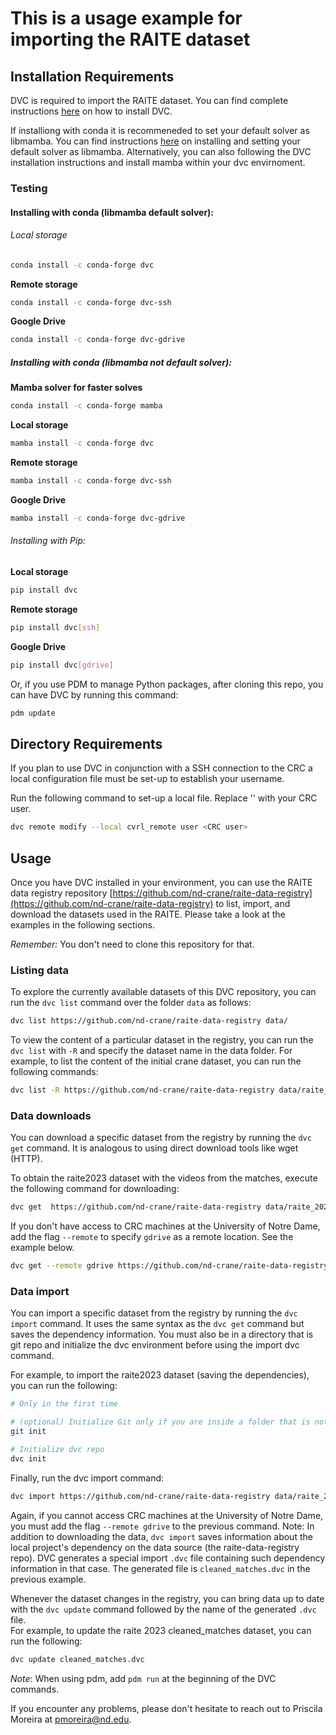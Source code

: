 # This is a usage example for importing the RAITE dataset

## Installation Requirements

DVC is required to import the RAITE dataset. You can find complete instructions [here](https://dvc.org/doc/install) on how to install DVC.

If installiong with conda it is recommeneded to set your default solver as libmamba. You can find instructions [here](https://www.anaconda.com/blog/conda-is-fast-now) on installing and setting your default solver as libmamba. Alternatively, you can also following the DVC installation instructions and install mamba within your dvc envirnoment.

### Testing

#### Installing with conda (libmamba default solver):

###### Local storage
```bash
conda install -c conda-forge dvc
```

**Remote storage**
```bash
conda install -c conda-forge dvc-ssh
```

**Google Drive**
```bash
conda install -c conda-forge dvc-gdrive
```

##### Installing with conda (libmamba not default solver):

**Mamba solver for faster solves**
```bash
conda install -c conda-forge mamba
```

**Local storage**
```bash
mamba install -c conda-forge dvc
```

**Remote storage**
```bash
mamba install -c conda-forge dvc-ssh
```

**Google Drive**
```bash
mamba install -c conda-forge dvc-gdrive
```

###### Installing with Pip:

**Local storage**
```bash
pip install dvc
```
**Remote storage**
```bash
pip install dvc[ssh]
```
**Google Drive**
```bash
pip install dvc[gdrive] 
```

Or, if you use PDM to manage Python packages, after cloning this repo, you can have DVC by running this command:

```bash 
pdm update
```
## Directory Requirements

If you plan to use DVC in conjunction with a SSH connection to the CRC a local configuration file must be set-up to establish your username. 


Run the following command to set-up a local file. Replace '<CRC user>' with your CRC user.

```bash 
dvc remote modify --local cvrl_remote user <CRC user>
```

## Usage

Once you have DVC installed in your environment, 
you can use the RAITE data registry repository [https://github.com/nd-crane/raite-data-registry](https://github.com/nd-crane/raite-data-registry) to list, import, and download the datasets used in the RAITE. Please take a look at the examples in the following sections.

*Remember:* You don't need to clone this repository for that.

### **Listing data**

To explore the currently available datasets of this DVC repository, you can run the `dvc list` command over the folder `data` as follows:

```bash
dvc list https://github.com/nd-crane/raite-data-registry data/
```

To view the content of a particular dataset in the registry, you can run the `dvc list` with `-R` and specify the dataset name in the data folder. 
For example, to list the content of the initial crane dataset, you can run the following commands:

```bash
dvc list -R https://github.com/nd-crane/raite-data-registry data/raite_2023 # from within a CRC machine
```



### **Data downloads**
You can download a specific dataset from the registry by running the `dvc get` command. It is analogous to using direct download tools like wget (HTTP).

To obtain the raite2023 dataset with the videos from the matches, execute the following command for downloading:

```bash
dvc get  https://github.com/nd-crane/raite-data-registry data/raite_2023/cleaned_matches
```

If you don't have access to CRC machines at the University of Notre Dame, add the flag `--remote` to specify `gdrive` as a remote location. See the example below.
```bash
dvc get --remote gdrive https://github.com/nd-crane/raite-data-registry data/raite_2023/cleaned_matches
```

### **Data import**
You can import a specific dataset from the registry by running the `dvc import` command. 
It uses the same syntax as the `dvc get` command but saves the dependency information.
You must also be in a directory that is git repo and initialize the dvc environment before using the import dvc command.

For example, to import the raite2023 dataset (saving the dependencies), you can run the following:

```bash
# Only in the first time

# (optional) Initialize Git only if you are inside a folder that is not currently a Git repository
git init 

# Initialize dvc repo
dvc init
```
Finally, run the dvc import command:
```bash
dvc import https://github.com/nd-crane/raite-data-registry data/raite_2023/cleaned_matches
```
Again, if you cannot access CRC machines at the University of Notre Dame, you must add the flag `--remote gdrive` to the previous command. 
Note: In addition to downloading the data, `dvc import` saves information about the local project's dependency on the data source (the raite-data-registry repo).
DVC generates a special import `.dvc` file containing such dependency information in that case. 
The generated file is `cleaned_matches.dvc` in the previous example.

Whenever the dataset changes in the registry, you can bring data up to date with the `dvc update` command followed by the name of the generated `.dvc` file.\
For example, to update the raite 2023 cleaned_matches dataset, you can run the following:
```bash
dvc update cleaned_matches.dvc
```


*Note*: When using pdm, add `pdm run` at the beginning of the DVC commands.

If you encounter any problems, please don't hesitate to reach out to Priscila Moreira at pmoreira@nd.edu.

 
